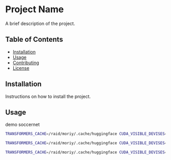 # Project Name

A brief description of the project.

## Table of Contents

- [Installation](#installation)
- [Usage](#usage)
- [Contributing](#contributing)
- [License](#license)

## Installation

Instructions on how to install the project.

## Usage

demo soccernet

```bash
TRANSFORMERS_CACHE=/raid/moriy/.cache/huggingface CUDA_VISIBLE_DEVISES=0 python scripts/run_soccernet_demo.py --device_id 0 --config_file_path "projects/video_blip_soccernet/exp003.yml" --weights_path /raid/moriy/model/heron/video_blip_soccernet/exp003/video_blip_soccernet/exp003_final --img_path "data/SoccerNet/raw_images/0000000002/" --gold_caption "[PLAYER] ([TEAM]) fails to find a teammate across the pitch with a long ball." --log_wandb

TRANSFORMERS_CACHE=/raid/moriy/.cache/huggingface CUDA_VISIBLE_DEVISES=0 python scripts/run_soccernet_demo.py --device_id 0 --config_file_path "projects/video_blip_soccernet/exp004.yml" --weights_path /raid/moriy/model/heron/video_blip_soccernet/exp004/video_blip_soccernet/exp004_final --img_path "data/SoccerNet/raw_images/0000000002/" --gold_caption "[PLAYER] ([TEAM]) fails to find a teammate across the pitch with a long ball." --log_wandb

TRANSFORMERS_CACHE=/raid/moriy/.cache/huggingface CUDA_VISIBLE_DEVISES=3 python scripts/run_soccernet_demo.py --device_id 3 --config_file_path "projects/video_blip_soccernet/exp004.yml" --weights_path /raid/moriy/model/heron/video_blip_soccernet/exp004/video_blip_soccernet/exp004_final --img_path "data/SoccerNet/raw_images/         6/" --gold_caption "[PLAYER] ([TEAM]) volleys the ball from just outside the box, but his effort goes narrowly over the bar." --log_wandb

```

